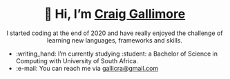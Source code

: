 <h1 align="center">👋 Hi, I’m <a href="https://github.com/GalliWare">Craig Gallimore</a></h1>
<p align="center">I started coding at the end of 2020 and have really enjoyed the challenge of learning new languages, frameworks and skills.
<ul>
<li>:writing_hand: I’m currently studying :student: a Bachelor of Science in Computing with University of South Africa. </li>
<li>:e-mail: You can reach me via <a href="mailto: gallicra@gmail.com">gallicra@gmail.com</a></li>
</ul>
</p>
